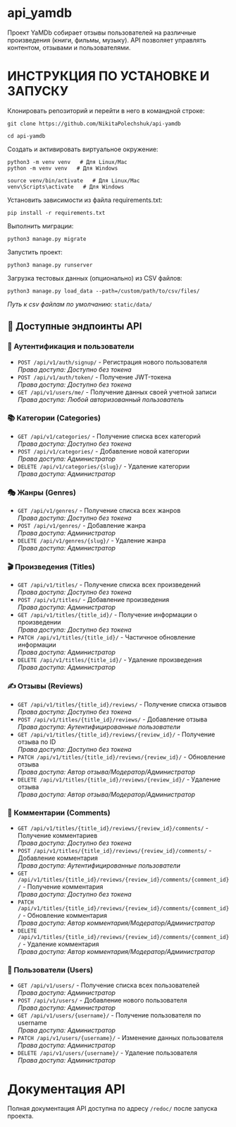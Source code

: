 # api_yamdb
Проект YaMDb собирает отзывы пользователей на различные произведения (книги, фильмы, музыку).
API позволяет управлять контентом, отзывами и пользователями.

# ИНСТРУКЦИЯ ПО УСТАНОВКЕ И ЗАПУСКУ

Клонировать репозиторий и перейти в него в командной строке:

```
git clone https://github.com/NikitaPolechshuk/api-yamdb
```

```
cd api-yamdb
```

Cоздать и активировать виртуальное окружение:

```
python3 -m venv venv   # Для Linux/Mac
python -m venv venv   # Для Windows
```

```
source venv/bin/activate   # Для Linux/Mac
venv\Scripts\activate   # Для Windows
```

Установить зависимости из файла requirements.txt:

```
pip install -r requirements.txt
```

Выполнить миграции:

```
python3 manage.py migrate
```

Запустить проект:

```
python3 manage.py runserver
```

Загрузка тестовых данных (опционально) из CSV файлов:
```
python3 manage.py load_data --path=/custom/path/to/csv/files/
```
*Путь к csv файлам по умолчанию:* `static/data/`

## 📡 Доступные эндпоинты API

### 🔐 Аутентификация и пользователи
- `POST /api/v1/auth/signup/` - Регистрация нового пользователя  
  *Права доступа: Доступно без токена*
- `POST /api/v1/auth/token/` - Получение JWT-токена  
  *Права доступа: Доступно без токена*
- `GET /api/v1/users/me/` - Получение данных своей учетной записи  
  *Права доступа: Любой авторизованный пользователь*

### 📚 Категории (Categories)
- `GET /api/v1/categories/` - Получение списка всех категорий  
  *Права доступа: Доступно без токена*
- `POST /api/v1/categories/` - Добавление новой категории  
  *Права доступа: Администратор*
- `DELETE /api/v1/categories/{slug}/` - Удаление категории  
  *Права доступа: Администратор*

### 🎭 Жанры (Genres)
- `GET /api/v1/genres/` - Получение списка всех жанров  
  *Права доступа: Доступно без токена*
- `POST /api/v1/genres/` - Добавление жанра  
  *Права доступа: Администратор*
- `DELETE /api/v1/genres/{slug}/` - Удаление жанра  
  *Права доступа: Администратор*

### 🎬 Произведения (Titles)
- `GET /api/v1/titles/` - Получение списка всех произведений  
  *Права доступа: Доступно без токена*
- `POST /api/v1/titles/` - Добавление произведения  
  *Права доступа: Администратор*
- `GET /api/v1/titles/{title_id}/` - Получение информации о произведении  
  *Права доступа: Доступно без токена*
- `PATCH /api/v1/titles/{title_id}/` - Частичное обновление информации  
  *Права доступа: Администратор*
- `DELETE /api/v1/titles/{title_id}/` - Удаление произведения  
  *Права доступа: Администратор*

### ✍️ Отзывы (Reviews)
- `GET /api/v1/titles/{title_id}/reviews/` - Получение списка отзывов  
  *Права доступа: Доступно без токена*
- `POST /api/v1/titles/{title_id}/reviews/` - Добавление отзыва  
  *Права доступа: Аутентифицированные пользователи*
- `GET /api/v1/titles/{title_id}/reviews/{review_id}/` - Получение отзыва по ID  
  *Права доступа: Доступно без токена*
- `PATCH /api/v1/titles/{title_id}/reviews/{review_id}/` - Обновление отзыва  
  *Права доступа: Автор отзыва/Модератор/Администратор*
- `DELETE /api/v1/titles/{title_id}/reviews/{review_id}/` - Удаление отзыва  
  *Права доступа: Автор отзыва/Модератор/Администратор*

### 💬 Комментарии (Comments)
- `GET /api/v1/titles/{title_id}/reviews/{review_id}/comments/` - Получение комментариев  
  *Права доступа: Доступно без токена*
- `POST /api/v1/titles/{title_id}/reviews/{review_id}/comments/` - Добавление комментария  
  *Права доступа: Аутентифицированные пользователи*
- `GET /api/v1/titles/{title_id}/reviews/{review_id}/comments/{comment_id}/` - Получение комментария  
  *Права доступа: Доступно без токена*
- `PATCH /api/v1/titles/{title_id}/reviews/{review_id}/comments/{comment_id}/` - Обновление комментария  
  *Права доступа: Автор комментария/Модератор/Администратор*
- `DELETE /api/v1/titles/{title_id}/reviews/{review_id}/comments/{comment_id}/` - Удаление комментария  
  *Права доступа: Автор комментария/Модератор/Администратор*

### 👥 Пользователи (Users)
- `GET /api/v1/users/` - Получение списка всех пользователей  
  *Права доступа: Администратор*
- `POST /api/v1/users/` - Добавление нового пользователя  
  *Права доступа: Администратор*
- `GET /api/v1/users/{username}/` - Получение пользователя по username  
  *Права доступа: Администратор*
- `PATCH /api/v1/users/{username}/` - Изменение данных пользователя  
  *Права доступа: Администратор*
- `DELETE /api/v1/users/{username}/` - Удаление пользователя  
  *Права доступа: Администратор*

# Документация API
Полная документация API доступна по адресу `/redoc/` после запуска проекта.


